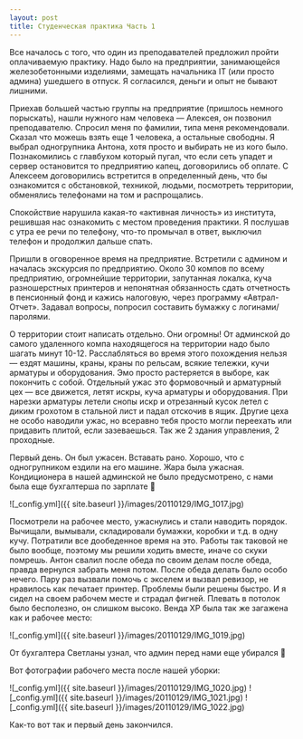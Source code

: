 ```yaml
---
layout: post
title: Студенческая практика Часть 1
---
```


Все началось с того, что один из преподавателей предложил пройти оплачиваемую практику. Надо было на предприятии, занимающейся железобетонными изделиями, замещать начальника IT (или просто админа) ушедшего в отпуск.  Я согласился, деньги и опыт не бывают лишними.

Приехав большей частью группы на предприятие (пришлось немного порыскать), нашли нужного нам человека — Алексея, он позвонил преподавателю. Спросил меня по фамилии, типа меня рекомендовали. Сказал что можешь взять еще 1 человека, а остальные свободны. Я выбрал одногрупника Антона, хотя просто и выбирать не из кого было. Познакомились с главбухом который пугал, что если сеть упадет и сервер остановится то предприятию капец, договорились об оплате.  С Алексеем договорились встретится в определенный день, что бы ознакомится с обстановкой, техникой, людьми, посмотреть территории, обменялись телефонами на том и распрощались.

Спокойствие нарушила какая-то «активная личность» из института, решившая нас ознакомить с местом проведения практики. Я послушав с утра ее речи по телефону, что-то промычал в ответ, выключил телефон и продолжил дальше спать.

Пришли в оговоренное время на предприятие. Встретили с админом и началась экскурсия по предприятию. Около 30 компов по всему предприятию, огромнейшие территории, запутанная локалка, куча разношерстных принтеров и непонятная обязанность сдать отчетность в пенсионный фонд и кажись налоговую, через программу «Автрал-Отчет». Задавал вопросы, попросил составить бумажку с логинами/паролями.

О территории стоит написать отдельно. Они огромны! От админской до самого удаленного компа находящегося на территории надо было шагать минут 10-12. Расслабляться во время этого похождения нельзя  — ездят машины, краны, краны по рельсам, всякие тележки, кучи арматуры и оборудования. Эмо просто растеряется в выборе, как покончить с собой. Отдельный ужас это формовочный и арматурный цех — все движется, летят искры, куча арматуры и оборудования. При нарезки арматуры летели снопы искр и отрезанный кусок летел с диким грохотом в стальной лист и падал отскочив в ящик. Другие цеха не особо наводили ужас, но всеравно тебя просто могли переехать или придавить плитой, если зазеваешься. Так же 2 здания управления, 2 проходные.

Первый день. Он был ужасен. Вставать рано. Хорошо, что с одногрупником ездили на его машине. Жара была ужасная. Кондиционера в нашей админской не было предусмотрено, с нами была еще бухгалтерша по зарплате 🙂

![_config.yml]({{ site.baseurl }}/images/20110129/IMG_1017.jpg)

Посмотрели на рабочее место, ужаснулись и стали наводить порядок. Вычищали, вымывали, складировали бумажки, коробки и т.д. в одну кучу. Потратили все дообеденное время на это. Работы так таковой не было вообще, поэтому мы решили ходить вместе, иначе со скуки помрешь. Антон свалил после обеда по своим делам после обеда, правда вернулся забрать меня потом. После обеда делать было особо нечего. Пару раз вызвали помочь с экселем и вызвал ревизор, не нравилось как печатает принтер. Проблемы были решены быстро. И я сидел на своем рабочем месте и страдал фигней. Плевать в потолок было бесполезно, он слишком высоко. Венда XP была так же загажена как и рабочее место:

![_config.yml]({{ site.baseurl }}/images/20110129/IMG_1019.jpg)

От бухгалтера Светланы узнал, что админ перед нами еще убирался 🙂

Вот фотографии рабочего места после нашей уборки:

![_config.yml]({{ site.baseurl }}/images/20110129/IMG_1020.jpg)
![_config.yml]({{ site.baseurl }}/images/20110129/IMG_1021.jpg)
![_config.yml]({{ site.baseurl }}/images/20110129/IMG_1022.jpg)

Как-то вот так и первый день закончился.